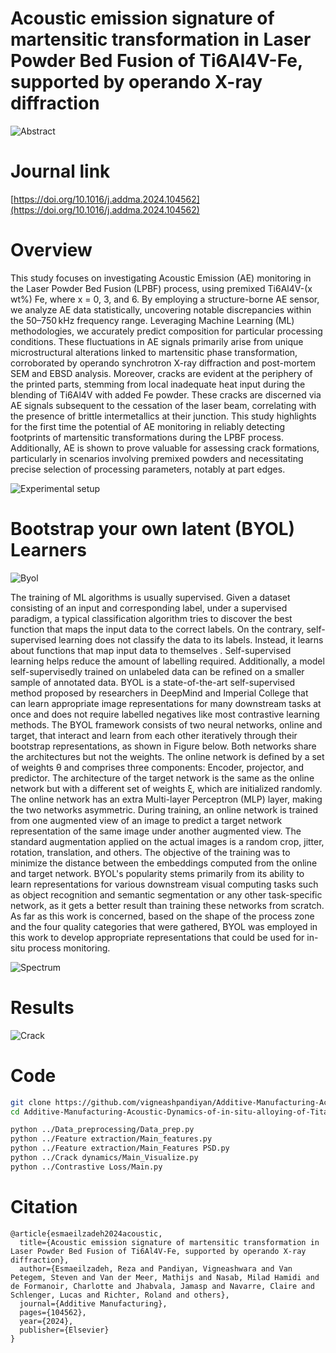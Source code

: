 # Acoustic emission signature of martensitic transformation in Laser Powder Bed Fusion of Ti6Al4V-Fe, supported by operando X-ray diffraction

![Abstract](https://github.com/user-attachments/assets/8bc643ea-10ea-4973-b733-9cacfc157627)

# Journal link

[https://doi.org/10.1016/j.addma.2024.104562](https://doi.org/10.1016/j.addma.2024.104562)

# Overview


This study focuses on investigating Acoustic Emission (AE) monitoring in the Laser Powder Bed Fusion (LPBF) process, using premixed Ti6Al4V-(x wt%) Fe, where x = 0, 3, and 6. By employing a structure-borne AE sensor, we analyze AE data statistically, uncovering notable discrepancies within the 50–750 kHz frequency range. Leveraging Machine Learning (ML) methodologies, we accurately predict composition for particular processing conditions. These fluctuations in AE signals primarily arise from unique microstructural alterations linked to martensitic phase transformation, corroborated by operando synchrotron X-ray diffraction and post-mortem SEM and EBSD analysis. Moreover, cracks are evident at the periphery of the printed parts, stemming from local inadequate heat input during the blending of Ti6Al4V with added Fe powder. These cracks are discerned via AE signals subsequent to the cessation of the laser beam, correlating with the presence of brittle intermetallics at their junction. This study highlights for the first time the potential of AE monitoring in reliably detecting footprints of martensitic transformations during the LPBF process. Additionally, AE is shown to prove valuable for assessing crack formations, particularly in scenarios involving premixed powders and necessitating precise selection of processing parameters, notably at part edges.

![Experimental setup](https://github.com/user-attachments/assets/9ee5e9fa-97bb-4033-b069-ccba22565d0f)


# Bootstrap your own latent (BYOL) Learners

![Byol](https://github.com/vigneashpandiyan/Additive-Manufacturing-Self-Supervised-Learning-Coaxial-DED-Process-Zone-Imaging/assets/39007209/12b87183-40e0-43bf-86ed-69e6d2495fe1)

The training of ML algorithms is usually supervised. Given a dataset consisting of an input and corresponding label, under a supervised paradigm, a typical classification algorithm tries to discover the best function that maps the input data to the correct labels. On the contrary, self-supervised learning does not classify the data to its labels. Instead, it learns about functions that map input data to themselves . Self-supervised learning helps reduce the amount of labelling required. Additionally, a model self-supervisedly trained on unlabeled data can be refined on a smaller sample of annotated data. BYOL is a state-of-the-art self-supervised method proposed by researchers in DeepMind and Imperial College that can learn appropriate image representations for many downstream tasks at once and does not require labelled negatives like most contrastive learning methods. The BYOL framework consists of two neural networks, online and target, that interact and learn from each other iteratively through their bootstrap representations, as shown in Figure below. Both networks share the architectures but not the weights. The online network is defined by a set of weights θ and comprises three components: Encoder, projector, and predictor. The architecture of the target network is the same as the online network but with a different set of weights ξ, which are initialized randomly. The online network has an extra Multi-layer Perceptron (MLP) layer, making the two networks asymmetric. During training, an online network is trained from one augmented view of an image to predict a target network representation of the same image under another augmented view. The standard augmentation applied on the actual images is a random crop, jitter, rotation, translation, and others. The objective of the training was to minimize the distance between the embeddings computed from the online and target network. BYOL's popularity stems primarily from its ability to learn representations for various downstream visual computing tasks such as object recognition and semantic segmentation or any other task-specific network, as it gets a better result than training these networks from scratch. As far as this work is concerned, based on the shape of the process zone and the four quality categories that were gathered, BYOL was employed in this work to develop appropriate representations that could be used for in-situ process monitoring.

![Spectrum](https://github.com/user-attachments/assets/861a70d7-d44d-42ab-9b25-fa5ea47da7a4)

# Results


![Crack](https://github.com/user-attachments/assets/4b992c5a-9613-4fb2-a629-65c0719d12d5)




# Code
```bash
git clone https://github.com/vigneashpandiyan/Additive-Manufacturing-Acoustic-Dynamics-of-in-situ-alloying-of-Titanium-Fe
cd Additive-Manufacturing-Acoustic-Dynamics-of-in-situ-alloying-of-Titanium-Fe

python ../Data_preprocessing/Data_prep.py
python ../Feature extraction/Main_features.py
python ../Feature extraction/Main_Features PSD.py
python ../Crack dynamics/Main_Visualize.py
python ../Contrastive Loss/Main.py

```

# Citation
```
@article{esmaeilzadeh2024acoustic,
  title={Acoustic emission signature of martensitic transformation in Laser Powder Bed Fusion of Ti6Al4V-Fe, supported by operando X-ray diffraction},
  author={Esmaeilzadeh, Reza and Pandiyan, Vigneashwara and Van Petegem, Steven and Van der Meer, Mathijs and Nasab, Milad Hamidi and de Formanoir, Charlotte and Jhabvala, Jamasp and Navarre, Claire and Schlenger, Lucas and Richter, Roland and others},
  journal={Additive Manufacturing},
  pages={104562},
  year={2024},
  publisher={Elsevier}
}
```

